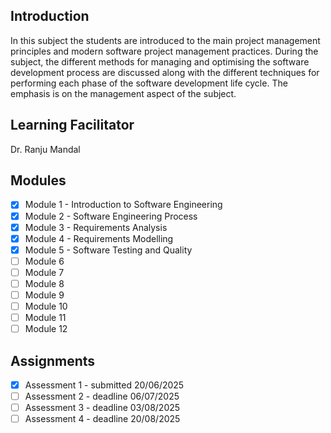 ## Introduction
In this subject the students are introduced to the main project management principles and modern software project management practices. During the subject, the different methods for managing and optimising the software development process are discussed along with the different techniques for performing each phase of the software development life cycle. The emphasis is on the management aspect of the subject.

## Learning Facilitator
Dr. Ranju Mandal

## Modules
- [X] Module 1 - Introduction to Software Engineering
- [X] Module 2 - Software Engineering Process
- [X] Module 3 - Requirements Analysis
- [X] Module 4 - Requirements Modelling
- [X] Module 5 - Software Testing and Quality
- [ ] Module 6
- [ ] Module 7
- [ ] Module 8
- [ ] Module 9
- [ ] Module 10
- [ ] Module 11
- [ ] Module 12

## Assignments
- [X] Assessment 1 - submitted 20/06/2025
- [ ] Assessment 2 - deadline 06/07/2025
- [ ] Assessment 3 - deadline 03/08/2025
- [ ] Assessment 4 - deadline 20/08/2025
